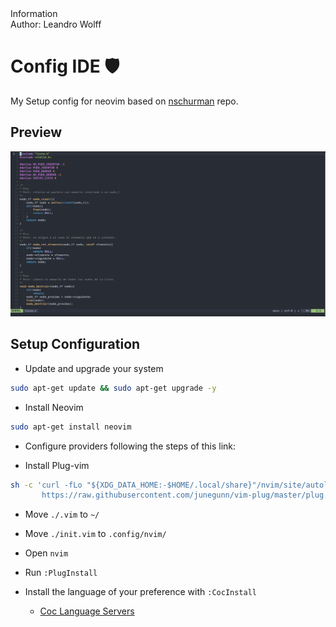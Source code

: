 <detils>
<summary>
Information
</summary>
Author: Leandro Wolff
</details>

# Config IDE :shield:

My Setup config for neovim based on [nschurman](https://github.com/nschurmann/configs) repo. 

## Preview

![demo](./demo.png)

## Setup Configuration

- Update and upgrade your system

```sh
sudo apt-get update && sudo apt-get upgrade -y
```

- Install Neovim

```sh
sudo apt-get install neovim
```

- Configure providers following the steps of this link:

[Provider]:https://neovim.io/doc/user/provider.html

- Install Plug-vim

```sh
sh -c 'curl -fLo "${XDG_DATA_HOME:-$HOME/.local/share}"/nvim/site/autoload/plug.vim --create-dirs \
       https://raw.githubusercontent.com/junegunn/vim-plug/master/plug.vim'
```

- Move `./.vim` to `~/`

- Move `./init.vim` to `.config/nvim/`

- Open `nvim`

- Run `:PlugInstall` 

- Install the language of your preference with `:CocInstall`

  - [Coc Language Servers](https://github.com/neoclide/coc.nvim/wiki/Language-servers)



